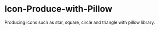 # Icon-Produce-with-Pillow
Producing icons such as star, square, circle and triangle with pillow library.
